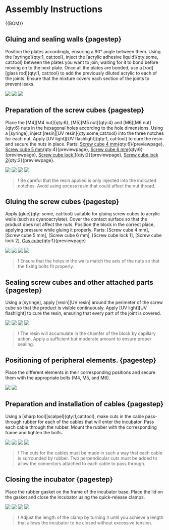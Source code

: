 [M4x10 screws]:Parts.yaml#M4x10PanSteel
[No. 2 Phillips screwdriver]:Parts.yaml#Screwdriver_Philips_No2
# Assembly Instructions

{{BOM}}

## Gluing and sealing walls {pagestep}

Position the plates accordingly, ensuring a 90° angle between them. Using the [syringe]{qty:1, cat:tool}, inject the [acrylic adhesive liquid]{qty:some, cat:tool} between the plates you want to join, waiting for it to bond before moving on to the next plate. Once all the plates are bonded, use a [rod][glass rod]{qty:1, cat:tool} to add the previously diluted acrylic to each of the joints. Ensure that the mixture covers each section of the joints to prevent leaks.

![](images/AssemblyImages/p01.jpg)
![](images/AssemblyImages/p02.jpg)
![](images/AssemblyImages/p03.jpg)


## Preparation of the screw cubes {pagestep}
Place the [M4][M4 nut]{qty:6}, [M5][M5 nut]{qty:4} and [M6][M6 nut]{qty:6} nuts in the hexagonal holes according to the hole dimensions. Using a [syringe], inject [resin][UV resin]{qty:some,cat:tool} into the three notches for each nut. Apply [UV light][UV flashlight]{qty:1, cat:tool} to cure the resin and secure the nuts in place.  Parts: [Screw cube 4 mm](3DModels/ScrewCube_4mm.stl){qty:6}{previewpage}, [Screw cube 5 mm](3DModels/ScrewCube_5mm.stl){qty:4}{previewpage}, [Screw cube 6 mm](3DModels/ScrewCube_6mm.stl){qty:6}{previewpage}, [Screw cube lock 1](3DModels/ScrewCubeLock1.stl){qty:2}{previewpage}, [Screw cube lock 2](3DModels/ScrewCubeLock2.stl){qty:2}{previewpage}.

![](images/AssemblyImages/p04.jpg)
![](images/AssemblyImages/p05.jpg)
![](images/AssemblyImages/p06.jpg)
![](images/AssemblyImages/p07.jpg)

>! Be careful that the resin applied is only injected into the indicated notches. Avoid using excess resin that could affect the nut thread.


## Gluing the screw cubes {pagestep}
Apply [glue]{qty: some, cat:tool} suitable for gluing screw cubes to acrylic walls (such as cyanoacrylate). Cover the contact surface so that the product does not affect the nuts. Position the block in the correct place, applying pressure while gluing it properly. Parts: [Screw cube 4 mm], [Screw cube 5 mm], [Screw cube 6 mm], [Screw cube lock 1], [Screw cube lock 2], [Gas cube](3DModels/GasCube.stl){qty:1}{previewpage}

![](images/AssemblyImages/p08.jpg)
![](images/AssemblyImages/p09.jpg)
![](images/AssemblyImages/p10.jpg)
![](images/AssemblyImages/p11.jpg)

>! Ensure that the holes in the walls match the axis of the nuts so that the fixing bolts fit properly.



## Sealing screw cubes and other attached parts {pagestep}
Using a [syringe], apply [resin][UV resin] around the perimeter of the screw cube so that the product is visible continuously. Apply [UV light][UV flashlight] to cure the resin, ensuring that every part of the joint is covered.

![](images/AssemblyImages/p12.jpg)
![](images/AssemblyImages/p15.jpg)
![](images/AssemblyImages/p13.jpg)
![](images/AssemblyImages/p14.jpg)

>! The resin will accumulate in the chamfer of the block by capillary action. Apply a sufficient but moderate amount to ensure proper sealing.


## Positioning of peripheral elements. {pagestep}
Place the different elements in their corresponding positions and secure them with the appropriate bolts (M4, M5, and M6).

![](images/AssemblyImages/p16.jpg)
![](images/AssemblyImages/p17.jpg)


## Preparation and installation of cables {pagestep}
Using a [sharp tool][scalpel]{qty:1,cat:tool}, make cuts in the cable pass-through rubber for each of the cables that will enter the incubator. Pass each cable through the rubber. Mount the rubber with the corresponding frame and tighten the bolts.

![](images/AssemblyImages/p18.jpg)
![](images/AssemblyImages/p21.jpg)
![](images/AssemblyImages/p19.jpg)
![](images/AssemblyImages/p20.jpg)

>! The cuts for the cables must be made in such a way that each cable is surrounded by rubber. Two perpendicular cuts must be added to allow the connectors attached to each cable to pass through.


## Closing the incubator {pagestep}
Place the rubber gasket on the frame of the incubator base. Place the lid on the gasket and close the incubator using the quick-release clamps.

![](images/AssemblyImages/p22.jpg)
![](images/AssemblyImages/p23.jpg)
![](images/AssemblyImages/p25.jpg)
![](images/AssemblyImages/p24.jpg)


>! Adjust the length of the clamp by turning it until you achieve a length that allows the incubator to be closed without excessive tension.



